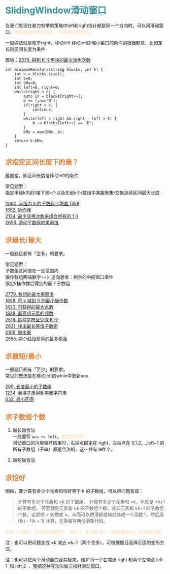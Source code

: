 # <font  color='3d8c95'>SlidingWindow滑动窗口</font>
当我们发现在暴力穷举的策略中left和right指针都是同一个方向时，可以用滑动窗口，<font  color='fed3a8'>本质就是同向双指针，利用单调性优化.</font>

一般做法就是枚举right，移动left
移动left即缩小窗口的条件则根据题意，比如定长则区间长度为条件

模板：[2379. 得到 K 个黑块的最少涂色次数](https://leetcode.cn/problems/minimum-recolors-to-get-k-consecutive-black-blocks/description/)
```
int minimumRecolors(string blocks, int k) {
    int n = blocks.size();
    int b=0;
    int bMx=0;
    int left=0, right=0;
    while(right < n) {
        auto in = blocks[right++];
        b += (in=='B');
        if(right < k) {
            continue;
        }
        while(left < right && right - left > k) {
            b -= blocks[left++] == 'B';
        }
        bMx = max(bMx, b);
    }
    return k-bMx;
}
```
## <font  color='dc843f'>求指定区间长度下的最？</font>
最直接，即区间长度是移动left的条件

常见题型：  
指定半径k内的/接下来k个以及先前k个/数组中某数聚集/交集连续区间最大长度  

[2090. 半径为 k 的子数组平均值 1358](https://leetcode.cn/problems/k-radius-subarray-averages/)  
[1652. 拆炸弹](https://leetcode.cn/problems/defuse-the-bomb)  
[2134. 最少交换次数来组合所有的 1 II](https://leetcode.cn/problems/minimum-swaps-to-group-all-1s-together-ii/)  
[2653. 滑动子数组的美丽值](https://leetcode.cn/problems/sliding-subarray-beauty)

## <font  color='dc843f'>求最长/最大</font>
一般题目都有「至多」的要求。

常见题型：  
子数组区间值在一定范围内  
操作数组两端数字==》逆向思维：剩余的中间窗口条件  
限定k操作数后得到的最？子数组

[2779. 数组的最大美丽值](https://leetcode.cn/problems/maximum-beauty-of-an-array-after-applying-operation)  
[1658. 将 x 减到 0 的最小操作数](https://leetcode.cn/problems/minimum-operations-to-reduce-x-to-zero)  
[1423. 可获得的最大点数](https://leetcode.cn/problems/maximum-points-you-can-obtain-from-cards/)  
[1838. 最高频元素的频数](https://leetcode.cn/problems/frequency-of-the-most-frequent-element)  
[2516. 每种字符至少取 K 个](https://leetcode.cn/problems/take-k-of-each-character-from-left-and-right)  
[2831. 找出最长等值子数组](https://leetcode.cn/problems/find-the-longest-equal-subarray)  
[2106. 摘水果](https://leetcode.cn/problems/maximum-fruits-harvested-after-at-most-k-steps)  
[2555. 两个线段获得的最多奖品](https://leetcode.cn/problems/maximize-win-from-two-segments)  

## <font  color='dc843f'>求最短/最小</font>
一般题目都有「至少」的要求。  
常见的做法是在移动left的while中更新ans

[209. 长度最小的子数组](https://leetcode.cn/problems/minimum-size-subarray-sum)  
[1234. 替换子串得到平衡字符串](https://leetcode.cn/problems/replace-the-substring-for-balanced-string)  
[632. 最小区间](https://leetcode.cn/problems/smallest-range-covering-elements-from-k-lists)

## <font  color='dc843f'>求子数组个数</font>
1. 越长越合法  
    一般要写 `ans += left`。<font  color='fed3a8'>累加贡献值</font>  
    滑动窗口的内层循环结束时，右端点固定在 right，左端点在 0,1,2,…,left−1 的所有子数组（子串）都是合法的，这一共有 left 个。  
    

1. 越短越合法

## <font  color='dc843f'>求恰好</font>

例如，要计算有多少个元素和恰好等于 k 的子数组，可以把问题变成：

>计算有多少个元素和 ≥k 的子数组。
计算有多少个元素和 >k，也就是 ≥k+1 的子数组。
答案就是元素和 ≥k 的子数组个数，减去元素和 ≥k+1 的子数组个数。这里把 > 转换成 ≥，从而可以把滑窗逻辑封装成一个函数 f，然后用 f(k) - f(k + 1) 计算，无需编写两份滑窗代码。

<font  color='fed3a8'>总结：「恰好」可以拆分成两个「至少」，也就是两个「越长越合法」的滑窗问题。</font>

注：也可以把问题变成 ≤k 减去 ≤k−1（两个至多）。可根据题目选择合适的变形方式。

注：也可以把两个滑动窗口合并起来，维护同一个右端点 right 和两个左端点 left 
1
​
  和 left 
2
​
 ，我把这种写法叫做三指针滑动窗口。